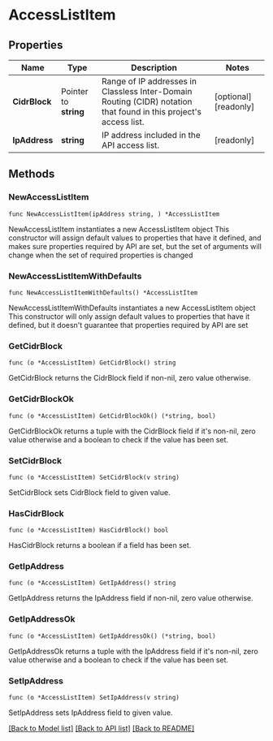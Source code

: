 # AccessListItem

## Properties

Name | Type | Description | Notes
------------ | ------------- | ------------- | -------------
**CidrBlock** | Pointer to **string** | Range of IP addresses in Classless Inter-Domain Routing (CIDR) notation that found in this project&#39;s access list. | [optional] [readonly] 
**IpAddress** | **string** | IP address included in the API access list. | [readonly] 

## Methods

### NewAccessListItem

`func NewAccessListItem(ipAddress string, ) *AccessListItem`

NewAccessListItem instantiates a new AccessListItem object
This constructor will assign default values to properties that have it defined,
and makes sure properties required by API are set, but the set of arguments
will change when the set of required properties is changed

### NewAccessListItemWithDefaults

`func NewAccessListItemWithDefaults() *AccessListItem`

NewAccessListItemWithDefaults instantiates a new AccessListItem object
This constructor will only assign default values to properties that have it defined,
but it doesn't guarantee that properties required by API are set

### GetCidrBlock

`func (o *AccessListItem) GetCidrBlock() string`

GetCidrBlock returns the CidrBlock field if non-nil, zero value otherwise.

### GetCidrBlockOk

`func (o *AccessListItem) GetCidrBlockOk() (*string, bool)`

GetCidrBlockOk returns a tuple with the CidrBlock field if it's non-nil, zero value otherwise
and a boolean to check if the value has been set.

### SetCidrBlock

`func (o *AccessListItem) SetCidrBlock(v string)`

SetCidrBlock sets CidrBlock field to given value.

### HasCidrBlock

`func (o *AccessListItem) HasCidrBlock() bool`

HasCidrBlock returns a boolean if a field has been set.

### GetIpAddress

`func (o *AccessListItem) GetIpAddress() string`

GetIpAddress returns the IpAddress field if non-nil, zero value otherwise.

### GetIpAddressOk

`func (o *AccessListItem) GetIpAddressOk() (*string, bool)`

GetIpAddressOk returns a tuple with the IpAddress field if it's non-nil, zero value otherwise
and a boolean to check if the value has been set.

### SetIpAddress

`func (o *AccessListItem) SetIpAddress(v string)`

SetIpAddress sets IpAddress field to given value.



[[Back to Model list]](../README.md#documentation-for-models) [[Back to API list]](../README.md#documentation-for-api-endpoints) [[Back to README]](../README.md)


